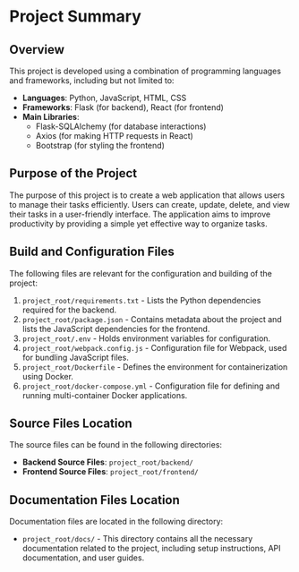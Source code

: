 # Project Summary

## Overview

This project is developed using a combination of programming languages and frameworks, including but not limited to:

- **Languages**: Python, JavaScript, HTML, CSS
- **Frameworks**: Flask (for backend), React (for frontend)
- **Main Libraries**:
    - Flask-SQLAlchemy (for database interactions)
    - Axios (for making HTTP requests in React)
    - Bootstrap (for styling the frontend)

## Purpose of the Project

The purpose of this project is to create a web application that allows users to manage their tasks efficiently. Users
can create, update, delete, and view their tasks in a user-friendly interface. The application aims to improve
productivity by providing a simple yet effective way to organize tasks.

## Build and Configuration Files

The following files are relevant for the configuration and building of the project:

1. `project_root/requirements.txt` - Lists the Python dependencies required for the backend.
2. `project_root/package.json` - Contains metadata about the project and lists the JavaScript dependencies for the
   frontend.
3. `project_root/.env` - Holds environment variables for configuration.
4. `project_root/webpack.config.js` - Configuration file for Webpack, used for bundling JavaScript files.
5. `project_root/Dockerfile` - Defines the environment for containerization using Docker.
6. `project_root/docker-compose.yml` - Configuration file for defining and running multi-container Docker applications.

## Source Files Location

The source files can be found in the following directories:

- **Backend Source Files**: `project_root/backend/`
- **Frontend Source Files**: `project_root/frontend/`

## Documentation Files Location

Documentation files are located in the following directory:

- `project_root/docs/` - This directory contains all the necessary documentation related to the project, including setup
  instructions, API documentation, and user guides.